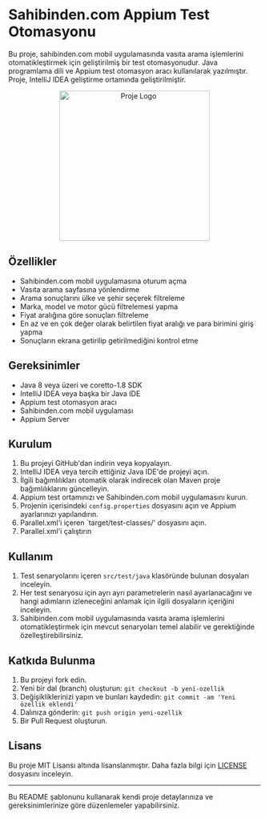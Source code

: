 # Sahibinden.com Appium Test Otomasyonu

Bu proje, sahibinden.com mobil uygulamasında vasıta arama işlemlerini otomatikleştirmek için geliştirilmiş bir test otomasyonudur. Java programlama dili ve Appium test otomasyon aracı kullanılarak yazılmıştır. Proje, IntelliJ IDEA geliştirme ortamında geliştirilmiştir.

<p align="center">
  <img src="https://s0.shbdn.com/assets/images/sahibinden_logo_v13012023:a4a65c5ace0e80eac6171317531b4611.png" alt="Proje Logo" width="300" />
</p>

## Özellikler

- Sahibinden.com mobil uygulamasına oturum açma
- Vasıta arama sayfasına yönlendirme
- Arama sonuçlarını ülke ve şehir seçerek filtreleme
- Marka, model ve motor gücü filtrelemesi yapma
- Fiyat aralığına göre sonuçları filtreleme
- En az ve en çok değer olarak belirtilen fiyat aralığı ve para birimini giriş yapma
- Sonuçların ekrana getirilip getirilmediğini kontrol etme

## Gereksinimler

- Java 8 veya üzeri ve coretto-1.8 SDK
- IntelliJ IDEA veya başka bir Java IDE
- Appium test otomasyon aracı
- Sahibinden.com mobil uygulaması
- Appium Server

## Kurulum

1. Bu projeyi GitHub'dan indirin veya kopyalayın.
2. IntelliJ IDEA veya tercih ettiğiniz Java IDE'de projeyi açın.
3. İlgili bağımlılıkları otomatik olarak indirecek olan Maven proje bağımlılıklarını güncelleyin.
4. Appium test ortamınızı ve Sahibinden.com mobil uygulamasını kurun.
5. Projenin içerisindeki `config.properties` dosyasını açın ve Appium ayarlarınızı yapılandırın.
6. Parallel.xml'i içeren `target/test-classes/' dosyasını açın.
7. Parallel.xml'i çalıştırın

## Kullanım

1. Test senaryolarını içeren `src/test/java` klasöründe bulunan dosyaları inceleyin.
2. Her test senaryosu için ayrı ayrı parametrelerin nasıl ayarlanacağını ve hangi adımların izleneceğini anlamak için ilgili dosyaların içeriğini inceleyin.
3. Sahibinden.com mobil uygulamasında vasıta arama işlemlerini otomatikleştirmek için mevcut senaryoları temel alabilir ve gerektiğinde özelleştirebilirsiniz.

## Katkıda Bulunma

1. Bu projeyi fork edin.
2. Yeni bir dal (branch) oluşturun: `git checkout -b yeni-ozellik`
3. Değişikliklerinizi yapın ve bunları kaydedin: `git commit -am 'Yeni özellik eklendi'`
4. Dalınıza gönderin: `git push origin yeni-ozellik`
5. Bir Pull Request oluşturun.

## Lisans

Bu proje MIT Lisansı altında lisanslanmıştır. Daha fazla bilgi için [LICENSE](LICENSE) dosyasını inceleyin.

---

Bu README şablonunu kullanarak kendi proje detaylarınıza ve gereksinimlerinize göre düzenlemeler yapabilirsiniz.
